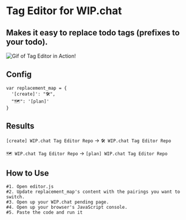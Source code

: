Tag Editor for WIP.chat
===

Makes it easy to replace todo tags (prefixes to your todo).
---

![Gif of Tag Editor in Action!](http://public.designbymobi.us/img/wip-todo-updating.gif)

## Config ##

```
var replacement_map = {
  '[create]': "🛠️",
  "🗺️": '[plan]'
}
```

## Results ##

`[create] WIP.chat Tag Editor Repo` -> `🛠️ WIP.chat Tag Editor Repo`

`🗺️ WIP.chat Tag Editor Repo` -> `[plan] WIP.chat Tag Editor Repo`


How to Use
---

```
#1. Open editor.js
#2. Update replacement_map's content with the pairings you want to switch.
#3. Open up your WIP.chat pending page.
#4. Open up your browser's JavaScript console.
#5. Paste the code and run it
```